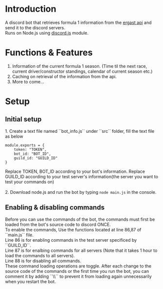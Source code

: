 # Introduction
A discord bot that retrieves formula 1 information from the <a href="http://ergast.com/mrd/">ergast api</a> and send it to the discord servers.<br>
Runs on Node.js using <a href="https://discord.js.org/">discord.js</a> module.

# Functions & Features
1. Information of the current formula 1 season. (Time til the next race, current driver/constructor standings, calendar of current season etc.)
2. Caching on retrieval of the information from the api.
3. More to come...

# Setup
<h2>Initial setup</h2>
1. Create a text file named ``bot_info.js`` under ``src`` folder, fill the text file as below

```
module.exports = {
    token: "TOKEN", 
    bot_id: "BOT_ID",
    guild_id: "GUILD_ID"
}
```

Replace TOKEN, BOT_ID according to your bot's information. Replace GUILD_ID according to your test server's information(the server you want to test your commands on) <BR><BR>
2. Download node.js and run the bot by typing ``node main.js`` in the console.

<h2>Enabling & disabling commands</h2>
Before you can use the commands of the bot, the commands must first be loaded from the bot's source code to discord ONCE.<BR>
To enable the commands, Use the functions located at line 86,87 of ``main.js`` file.<BR>
Line 86 is for enabling commands in the test server specificed by ``GUILD_ID``.<BR>
Line 87 is for enalbing commands for all servers (Note that it takes 1 hour to load the commands to all servers).<BR>
Line 88 is for disabling all commands.<BR>
These command loading operations are toggle. After each change to the source code of the commands or the first time you run the bot, you can comment it by adding ``\\`` to prevent it from loading again unnecessarily when you restart the bot.
